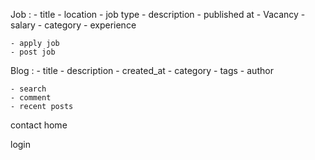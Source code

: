 Job :
	- title
	- location 
	- job type
	- description 
	- published at 
	- Vacancy
	- salary
	- category 
	- experience


	- apply job
	- post job


Blog :
	- title
	- description
	- created_at
	- category
	- tags
	- author

	- search
	- comment 
	- recent posts

contact
home



login